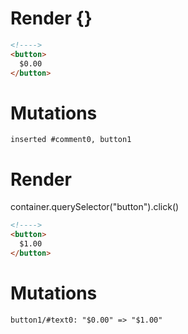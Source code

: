 # Render {}
```html
<!---->
<button>
  $0.00
</button>
```

# Mutations
```
inserted #comment0, button1
```


# Render 
container.querySelector("button").click()

```html
<!---->
<button>
  $1.00
</button>
```

# Mutations
```
button1/#text0: "$0.00" => "$1.00"
```